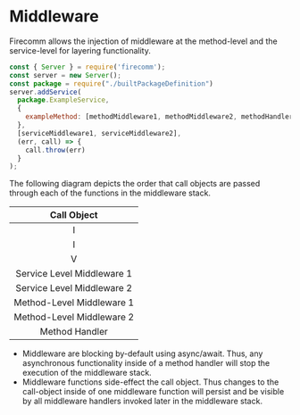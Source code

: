 # Middleware

Firecomm allows the injection of middleware at the method-level and the service-level for layering functionality. 

```javascript
const { Server } = require('firecomm');
const server = new Server();
const package = require("./builtPackageDefinition")
server.addService( 
  package.ExampleService, 
  {
    exampleMethod: [methodMiddleware1, methodMiddleware2, methodHandler]
  }, 
  [serviceMiddleware1, serviceMiddleware2],
  (err, call) => {
    call.throw(err)
  }
);
```

The following diagram depicts the order that call objects are passed through each of the functions in the middleware stack.

|         Call Object        |
|:--------------------------:|
|              I            |
|              I            |
|              V             |
| Service Level Middleware 1 |
| Service Level Middleware 2 |
|  Method-Level Middleware 1 |
|  Method-Level Middleware 2 |
|       Method Handler       |

- Middleware are blocking by-default using async/await. Thus, any asynchronous functionality inside of a method handler will stop the execution of the middleware stack.
- Middleware functions side-effect the call object. Thus changes to the call-object inside of one middleware function will persist and be visible by all middleware handlers invoked later in the middleware stack.